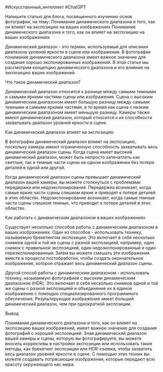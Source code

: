 #Искусственный_интеллект #ChatGPT 

Напишите статью для блога, посвященного изучению основ фотографии, на тему: Понимание динамического диапазона и того, как он влияет на экспозицию на ваших изображениях
Понимание динамического диапазона и того, как он влияет на экспозицию на ваших изображениях

Динамический диапазон - это термин, используемый для описания диапазона уровней яркости в сцене или изображении. В фотографии понимание динамического диапазона имеет важное значение для создания хорошо экспонированных изображений. В этой статье мы рассмотрим концепцию динамического диапазона и его влияние на экспозицию ваших изображений.

Что такое динамический диапазон?

Динамический диапазон относится к разнице между самыми темными и самыми яркими частями сцены или изображения. Сцена с высоким динамическим диапазоном имеет большую разницу между самыми темными и самыми яркими частями, в то время как сцена с низким динамическим диапазоном имеет меньшую разницу. Камеры также имеют динамический диапазон, который относится к их способности захватывать диапазон уровней яркости в сцене.

Как динамический диапазон влияет на экспозицию

В фотографии динамический диапазон влияет на экспозицию, поскольку камеры имеют ограниченную способность захватывать весь динамический диапазон сцены. Когда сцена имеет высокий динамический диапазон, может быть непросто запечатлеть как светлые, так и темные части сцены на одном изображении без потери деталей в одной или другой.

Когда динамический диапазон сцены превышает динамический диапазон вашей камеры, вы можете столкнуться с проблемами передержки или недоэкспонирования. Передержка возникает, когда самые яркие части сцены слишком яркие и приводят к потере деталей в этих областях. Недоэкспонирование возникает, когда самые темные части сцены слишком темные, что приводит к потере деталей в этих областях.

Как работать с динамическим диапазоном в ваших изображениях

Существует несколько способов работы с динамическим диапазоном в ваших изображениях. Один из способов - использовать технику, называемую брекетингом экспозиции. Это включает в себя несколько снимков одной и той же сцены с разной экспозицией, например, один снимок с правильной экспозицией, один недоэкспонированный и один переэкспонированный. Затем вы можете смешать эти изображения вместе в процессе постобработки, чтобы создать окончательное изображение, которое отражает весь динамический диапазон сцены.

Другой способ работы с динамическим диапазоном - использовать технику, называемую фотографией с высоким динамическим диапазоном (HDR). Это включает в себя несколько снимков одной и той же сцены с разной экспозицией и объединение их в единое изображение с помощью специализированного программного обеспечения. Результирующее изображение имеет больший динамический диапазон, чем при однократной экспозиции.

Вывод

Понимание динамического диапазона и того, как он влияет на экспозицию ваших изображений, имеет важное значение для создания фотографий с хорошей экспозицией. Зная динамический диапазон вашей камеры и сцены, которую вы фотографируете, вы можете вносить коррективы в настройки экспозиции или использовать такие методы, как брекетинг экспозиции или HDR-съемка, чтобы захватить весь диапазон уровней яркости в сцене. С помощью этих техник вы можете создавать потрясающие изображения, которые передают всю красоту окружающего нас мира.